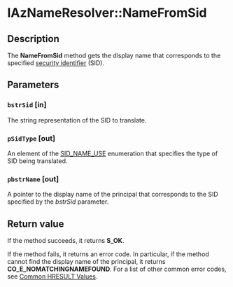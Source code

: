 # IAzNameResolver::NameFromSid

## Description

The **NameFromSid** method gets the display name that corresponds to the specified [security identifier](https://learn.microsoft.com/windows/desktop/SecGloss/s-gly) (SID).

## Parameters

### `bstrSid` [in]

The string representation of the SID to translate.

### `pSidType` [out]

An element of the [SID_NAME_USE](https://learn.microsoft.com/windows/desktop/api/winnt/ne-winnt-sid_name_use) enumeration that specifies the type of SID being translated.

### `pbstrName` [out]

A pointer to the display name of the principal that corresponds to the SID specified by the *bstrSid* parameter.

## Return value

 If the method succeeds, it returns **S_OK**.

If the method fails, it returns an error code. In particular, if the method cannot find the display name of the principal, it returns **CO_E_NOMATCHINGNAMEFOUND**. For a list of other common error codes, see [Common HRESULT Values](https://learn.microsoft.com/windows/desktop/SecCrypto/common-hresult-values).